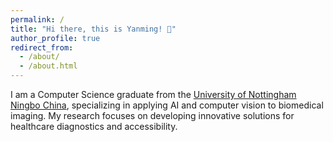 ```yaml
---
permalink: /
title: "Hi there, this is Yanming! 👋"
author_profile: true
redirect_from: 
  - /about/
  - /about.html
---
```


I am a Computer Science graduate from the [University of Nottingham Ningbo China](https://www.nottingham.edu.cn/), specializing in applying AI and computer vision to biomedical imaging. My research focuses on developing innovative solutions for healthcare diagnostics and accessibility.
